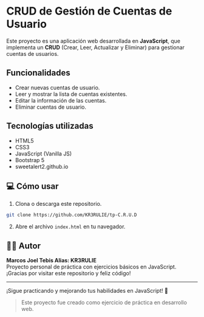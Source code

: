 # CRUD de Gestión de Cuentas de Usuario

Este proyecto es una aplicación web desarrollada en **JavaScript**, que implementa un **CRUD** (Crear, Leer, Actualizar y Eliminar) para gestionar cuentas de usuarios.

## Funcionalidades

- Crear nuevas cuentas de usuario.
- Leer y mostrar la lista de cuentas existentes.
- Editar la información de las cuentas.
- Eliminar cuentas de usuario.

## Tecnologías utilizadas

- HTML5
- CSS3
- JavaScript (Vanilla JS)
- Bootstrap 5
- sweetalert2.github.io

## 💻 Cómo usar

1. Clona o descarga este repositorio.

```bash
git clone https://github.com/KR3RULIE/tp-C.R.U.D
```

2. Abre el archivo `index.html` en tu navegador.

## 👨‍💻 Autor

**Marcos Joel Tebis Alias: KR3RULIE**  
Proyecto personal de práctica con ejercicios básicos en JavaScript.  
¡Gracias por visitar este repositorio y feliz código!

---

¡Sigue practicando y mejorando tus habilidades en JavaScript! 💪

> Este proyecto fue creado como ejercicio de práctica en desarrollo web.